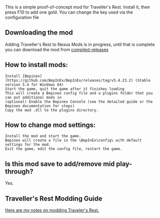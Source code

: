 This is a simple proof-of-concept mod for Traveller's Rest.  Install it, then press F10 to add one gold.  You can change the key used via the configuration file

## Downloading the mod

Adding Traveller's Rest to Nexus Mods is in progress, until that is complete you can download the mod from [compiled-releases](https://github.com/DrStalker/TravellersRest-AddOneGold/tree/main/compiled-releases)

## How to install mods:

    Install [Bepinex](https://github.com/BepInEx/BepInEx/releases/tag/v5.4.23.2)﻿ (Stable version 5.4 for Windows 64)
    Start the game, quit the game after it finishes loading
    This will create a Bepinex config file and a plugins folder that you can put additional mods in
    (optional) Enable the Bepinex Console (see the detailed guide or the Bepinex documentation for steps)
    Copy the mod .dll to the plugins directory.

## How to change mod settings:

    Install the mod and start the game.
    Bepinex will create a file in the \BepInEx\config\ with default settings for the mod.
    Exit the game, edit the config file, restart the game.

## Is this mod save to add/remove mid play-through?

Yes.

## Traveller's Rest Modding Guide

﻿[Here are my notes on modding Traveler's Rest.](https://docs.google.com/document/d/e/2PACX-1vSciLNh4KgUxE4L2h_K0KAxi2hE6Z1rhroX0DJVhZIqNEgz2RvYESqffRl8GFONKKF1MjYIIGI5OKHE/pub)
 

